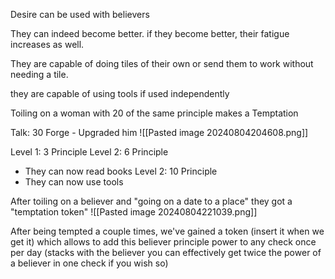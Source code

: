 Desire can be used with believers

They can indeed become better. if they become better, their fatigue increases as well.

They are capable of doing tiles of their own or send them to work without needing a tile.

they are capable of using tools if used independently

Toiling on a woman with 20 of the same principle makes a Temptation

Talk: 30 Forge - Upgraded him
![[Pasted image 20240804204608.png]]

Level 1: 3 Principle
Level 2: 6 Principle 
- They can now read books
Level 2: 10 Principle 
- They can now use tools

After toiling on a believer and "going on a date to a place" they got a "temptation token"
![[Pasted image 20240804221039.png]]

After being tempted a couple times, we've gained a token (insert it when we get it) which allows to add this believer principle power to any check once per day (stacks with the believer you can effectively get twice the power of a believer in one check if you wish so)